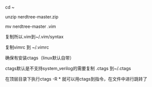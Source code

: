 cd ~

unzip nerdtree-master.zip

mv nerdtree-master .vim

复制所以.vim到~/.vim/syntax

复制vimrc 到 ~/.vimrc

确保有安装ctags（linux默认自带）

ctags默认是不支持system_verilog的需要复制 .ctags 到~/.ctags

在顶层目录下执行ctags -R * 就可以用ctags到指令，在文件中进行跳转了
